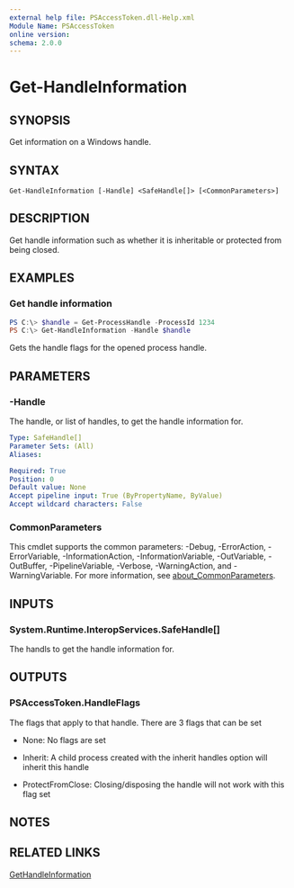 ```yaml
---
external help file: PSAccessToken.dll-Help.xml
Module Name: PSAccessToken
online version:
schema: 2.0.0
---
```


# Get-HandleInformation

## SYNOPSIS
Get information on a Windows handle.

## SYNTAX

```
Get-HandleInformation [-Handle] <SafeHandle[]> [<CommonParameters>]
```

## DESCRIPTION
Get handle information such as whether it is inheritable or protected from being closed.

## EXAMPLES

### Get handle information
```powershell
PS C:\> $handle = Get-ProcessHandle -ProcessId 1234
PS C:\> Get-HandleInformation -Handle $handle
```

Gets the handle flags for the opened process handle.

## PARAMETERS

### -Handle
The handle, or list of handles, to get the handle information for.

```yaml
Type: SafeHandle[]
Parameter Sets: (All)
Aliases:

Required: True
Position: 0
Default value: None
Accept pipeline input: True (ByPropertyName, ByValue)
Accept wildcard characters: False
```

### CommonParameters
This cmdlet supports the common parameters: -Debug, -ErrorAction, -ErrorVariable, -InformationAction, -InformationVariable, -OutVariable, -OutBuffer, -PipelineVariable, -Verbose, -WarningAction, and -WarningVariable. For more information, see [about_CommonParameters](http://go.microsoft.com/fwlink/?LinkID=113216).

## INPUTS

### System.Runtime.InteropServices.SafeHandle[]
The handls to get the handle information for.

## OUTPUTS

### PSAccessToken.HandleFlags
The flags that apply to that handle. There are 3 flags that can be set

* None: No flags are set

* Inherit: A child process created with the inherit handles option will inherit this handle

* ProtectFromClose: Closing/disposing the handle will not work with this flag set

## NOTES

## RELATED LINKS

[GetHandleInformation](https://docs.microsoft.com/en-us/windows/win32/api/handleapi/nf-handleapi-gethandleinformation)
